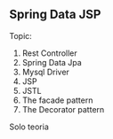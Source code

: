 ## Spring Data JSP
Topic:
1. Rest Controller
2. Spring Data Jpa
3. Mysql Driver
4. JSP
5. JSTL
6. The facade pattern
7. The Decorator pattern

Solo teoria
